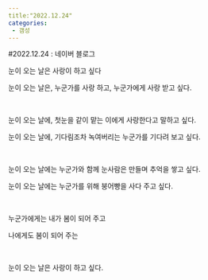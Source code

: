 ```yaml
---
title:"2022.12.24"
categories:
 - 갬성
---
```

#2022.12.24 : 네이버 블로그
<div class="wrap_rabbit pcol2 _param(1) _postViewArea222964382405" id="post-view222964382405">
<!-- Rabbit HTML --><div class="se-viewer se-theme-default" lang="ko-KR">
<!-- SE_DOC_HEADER_END -->
<div class="se-main-container">
<div class="se-component se-text se-l-default" id="SE-ee811b44-ed21-4d59-839c-5b27cb532c0b">
<div class="se-component-content">
<div class="se-section se-section-text se-l-default">
<div class="se-module se-module-text">
<!-- SE-TEXT { --><p class="se-text-paragraph se-text-paragraph-align-" id="SE-6be8fcbb-cc64-4275-9425-f86158fb370e" style=""><span class="se-fs- se-ff-" id="SE-5fad524a-abf9-45fd-b0dc-306e8167294d" style="">눈이 오는 날은 사랑이 하고 싶다</span></p><!-- } SE-TEXT --><!-- SE-TEXT { --><p class="se-text-paragraph se-text-paragraph-align-" id="SE-33ac88bd-96a7-4141-9b61-cac8fc99d672" style=""><span class="se-fs- se-ff-" id="SE-695c58fb-cdd0-439f-88cb-4085ceaef851" style="">눈이 오는 날은, 누군가를 사랑 하고, 누군가에게 사랑 받고 싶다.</span></p><!-- } SE-TEXT --><!-- SE-TEXT { --><p class="se-text-paragraph se-text-paragraph-align-" id="SE-2ca60f1c-4d83-4543-8821-4eae2e63bb27" style=""><span class="se-fs- se-ff-" id="SE-63891317-9d29-458e-b70d-b104c883e29d" style="">​</span></p><!-- } SE-TEXT --><!-- SE-TEXT { --><p class="se-text-paragraph se-text-paragraph-align-" id="SE-3c860aeb-141c-488a-bb77-c90095541271" style=""><span class="se-fs- se-ff-" id="SE-12a42363-1f71-4312-82b4-8f70ff1fc00a" style="">눈이 오는 날에, 첫눈을 같이 맡는 이에게 사랑한다고 말하고 싶다.</span></p><!-- } SE-TEXT --><!-- SE-TEXT { --><p class="se-text-paragraph se-text-paragraph-align-" id="SE-5a3fff84-71a4-449b-b59d-fd35fc342fc5" style=""><span class="se-fs- se-ff-" id="SE-2108b4ae-4194-4166-a088-4013f2f81f45" style="">눈이 오는 날에, 기다림조차 녹여버리는 누군가를 기다려 보고 싶다.</span></p><!-- } SE-TEXT --><!-- SE-TEXT { --><p class="se-text-paragraph se-text-paragraph-align-" id="SE-66afb198-7430-4dfa-9fd4-9921927d1700" style=""><span class="se-fs- se-ff-" id="SE-a05ed115-f81a-4beb-a029-ba9cc7a5ab84" style="">​</span></p><!-- } SE-TEXT --><!-- SE-TEXT { --><p class="se-text-paragraph se-text-paragraph-align-" id="SE-34dbae3f-371e-48bc-9fd4-65a00f11ef89" style=""><span class="se-fs- se-ff-" id="SE-2f60acd5-3e21-4317-a55e-fd3ff0608c77" style="">눈이 오는 날에는 누군가와 함께 눈사람은 만들며 추억을 쌓고 싶다.</span></p><!-- } SE-TEXT --><!-- SE-TEXT { --><p class="se-text-paragraph se-text-paragraph-align-" id="SE-7430689c-6fb8-4a61-af53-52a76575b7b2" style=""><span class="se-fs- se-ff-" id="SE-465bf7de-9739-4f50-8cbb-1c9b8c0568d0" style="">눈이 오는 날에는 누군가를 위해 붕어빵을 사다 주고 싶다.</span></p><!-- } SE-TEXT --><!-- SE-TEXT { --><p class="se-text-paragraph se-text-paragraph-align-" id="SE-e7ab445a-43b2-4c3d-a77d-6d3d623c52d0" style=""><span class="se-fs- se-ff-" id="SE-614241c5-f8dd-4534-a29b-03e0d6e3a487" style="">​</span></p><!-- } SE-TEXT --><!-- SE-TEXT { --><p class="se-text-paragraph se-text-paragraph-align-" id="SE-dfd527cf-6191-4f0a-93b4-743973d8f2ee" style=""><span class="se-fs- se-ff-" id="SE-7f8be5c5-2865-4509-a801-e6fdca89ea2d" style="">누군가에게는 내가 봄이 되어 주고</span></p><!-- } SE-TEXT --><!-- SE-TEXT { --><p class="se-text-paragraph se-text-paragraph-align-" id="SE-e091c22d-252e-485e-b769-78297a9f5c99" style=""><span class="se-fs- se-ff-" id="SE-0461fecd-b6b5-463c-af19-e0dc5a663f13" style="">나에게도 봄이 되어 주는</span></p><!-- } SE-TEXT --><!-- SE-TEXT { --><p class="se-text-paragraph se-text-paragraph-align-" id="SE-c46483ba-1609-44bb-a21c-de4ddd7ecceb" style=""><span class="se-fs- se-ff-" id="SE-8d25011f-ecb0-473f-ae5a-39aed56e0da5" style="">​</span></p><!-- } SE-TEXT --><!-- SE-TEXT { --><p class="se-text-paragraph se-text-paragraph-align-" id="SE-cce20c86-0426-4d7a-a635-7c97625cc6a3" style=""><span class="se-fs- se-ff-" id="SE-7db67b21-f54f-49b7-bbc0-d661091fdde1" style="">눈이 오는 날은 사랑이 하고 싶다.</span></p><!-- } SE-TEXT --><!-- SE-TEXT { --><p class="se-text-paragraph se-text-paragraph-align-" id="SE-f8bcddc1-1b64-4064-b59d-1c64ea165538" style=""><span class="se-fs- se-ff-" id="SE-2a7b2268-7a53-424b-8b14-cace39557982" style="">​</span></p><!-- } SE-TEXT -->
</div>
</div>
</div>
</div> </div>
</div>
</div>